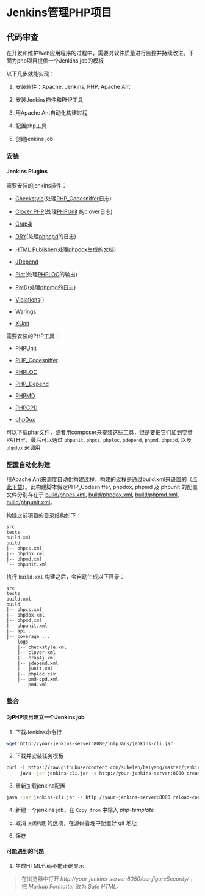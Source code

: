 # Jenkins管理PHP项目

## 代码审查

在开发和维护Web应用程序的过程中，需要对软件质量进行监控并持续改进。下面为php项目提供一个Jenkins job的模板

以下几步就能实现：

1. 安装软件：Apache, Jenkins, PHP, Apache Ant

2. 安装Jenkins插件和PHP工具

3. 用Apache Ant自动化构建过程

4. 配置php工具

5. 创建jenkins job

### 安装

#### Jenkins Plugins

需要安装的jenkins插件：

* [Checkstyle](http://wiki.jenkins-ci.org/display/JENKINS/Checkstyle+Plugin)(处理[PHP_Codesniffer](https://github.com/squizlabs/PHP_CodeSniffer)日志)

* [Clover PHP](http://wiki.jenkins-ci.org/display/JENKINS/Clover+PHP+Plugin)(处理[PHPUnit](https://github.com/squizlabs/PHP_CodeSniffer) 的clover日志)

* [Crap4j](http://wiki.jenkins-ci.org/display/JENKINS/Crap4J+Plugin)

* [DRY](http://wiki.jenkins-ci.org/display/JENKINS/DRY+Plugin)(处理[phpcpd](https://github.com/sebastianbergmann/phpcpd)的日志)

* [HTML Publisher](http://wiki.jenkins-ci.org/display/JENKINS/HTML+Publisher+Plugin)(处理[phpdox](http://phpdox.de/)生成的文档)

* [JDepend](http://wiki.jenkins-ci.org/display/JENKINS/JDepend+Plugin)

* [Plot](http://wiki.jenkins-ci.org/display/JENKINS/Plot+Plugin)(处理[PHPLOC](https://github.com/sebastianbergmann/phploc)的输出)

* [PMD](http://wiki.jenkins-ci.org/display/JENKINS/PMD+Plugin)(处理[phpmd](http://phpmd.org/)的日志)

* [Violations](http://wiki.jenkins-ci.org/display/JENKINS/Violations)()

* [Warings](https://wiki.jenkins-ci.org/display/JENKINS/Warnings+Plugin)

* [XUnit](http://wiki.jenkins-ci.org/display/JENKINS/xUnit+Plugin)

需要安装的PHP工具：

* [PHPUnit](https://github.com/squizlabs/PHP_CodeSniffer)

* [PHP_Codesniffer](https://github.com/squizlabs/PHP_CodeSniffer)

* [PHPLOC](https://github.com/sebastianbergmann/phploc)

* [PHP_Depend](http://pdepend.org/)

* [PHPMD](http://phpmd.org/)

* [PHPCPD](https://github.com/sebastianbergmann/phpcpd)

* [phpDox](http://phpdox.de/)

可以下载phar文件，或者用composer来安装这些工具，但是要把它们加到变量PATH里，最后可以通过 `phpunit`, `phpcs`, `phploc`, `pdepend`, `phpmd`, `phpcpd`, 以及 `phpdox` 来调用


### 配置自动化构建

用Apache Ant来调度自动化构建过程。构建的过程是通过build.xml来设置的（[点此下载](https://github.com/suhelen/baiyang/blob/master/jenkins/build.xml)）。此构建脚本假定PHP_Codesniffer, phpdox, phpmd 及 phpunit 的配置文件分别存在于 [build/phpcs.xml](https://github.com/suhelen/baiyang/blob/master/jenkins/phpcs.xml), [build/phpdox.xml](https://github.com/suhelen/baiyang/blob/master/jenkins/phpdox.xml), [build/phpmd.xml](https://github.com/suhelen/baiyang/blob/master/jenkins/phpmd.xml), [build/phpunit.xml](https://github.com/suhelen/baiyang/blob/master/jenkins/phpunit.xml)。

构建之前项目的目录结构如下：

```
src
tests
build.xml
build
|-- phpcs.xml
|-- phpdox.xml
|-- phpmd.xml
`-- phpunit.xml
```

执行 `build.xml` 构建之后，会自动生成以下目录：

```
src
tests
build.xml
build
|-- phpcs.xml
|-- phpdox.xml
|-- phpmd.xml
|-- phpunit.xml
|-- api ...
|-- coverage ...
`-- logs
    |-- checkstyle.xml
    |-- clover.xml
    |-- crap4j.xml
    |-- jdepend.xml
    |-- junit.xml
    |-- phploc.csv
    |-- pmd-cpd.xml
    `-- pmd.xml
```

### 整合


 #### 为PHP项目建立一个Jenkins job

1. 下载Jenkins命令行

 ```bash
 wget http://your-jenkins-server:8080/jnlpJars/jenkins-cli.jar
```

2. 下载并安装任务模板

```bash
curl -L https://raw.githubusercontent.com/suhelen/baiyang/master/jenkins/config.xml | \
     java -jar jenkins-cli.jar -s http://your-jenkins-server:8080 create-job php-template
```

3. 重新加载jenkins配置

```bash
java -jar jenkins-cli.jar -s http://your-jenkins-server:8080 reload-configuration
```

4. 新建一个jenkins job，在 `Copy from` 中输入 *php-template* 

5. 取消 `关闭构建` 的选项，在源码管理中配置好 git 地址

6. 保存

#### 可能遇到的问题

1. 生成HTML代码不能正确显示

> 在浏览器中打开 *http://your-jenkins-server:8080/configureSecurity/* ，把 *Markup Formatter* 改为 *Safe HTML*。